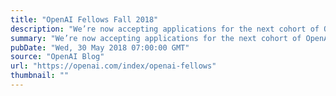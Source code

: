 ```yaml
---
title: "OpenAI Fellows Fall 2018"
description: "We’re now accepting applications for the next cohort of OpenAI Fellows, a program which offers a compensated 6-month apprenticeship in AI research at OpenAI."
summary: "We’re now accepting applications for the next cohort of OpenAI Fellows, a program which offers a compensated 6-month apprenticeship in AI research at OpenAI."
pubDate: "Wed, 30 May 2018 07:00:00 GMT"
source: "OpenAI Blog"
url: "https://openai.com/index/openai-fellows"
thumbnail: ""
---
```


